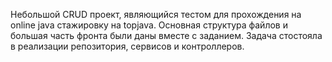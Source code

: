 Небольшой CRUD проект, являющийся тестом для прохождения на online java стажировку на topjava. Основная структура файлов и большая часть фронта были даны вместе с заданием. Задача стостояла в реализации репозитория, сервисов и контроллеров.
